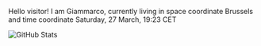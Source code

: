 Hello visitor! I am Giammarco, currently living in space coordinate Brussels and time coordinate Saturday, 27 March, 19:23 CET

![GitHub Stats](https://github-readme-stats.vercel.app/api?username=grcasanova)
